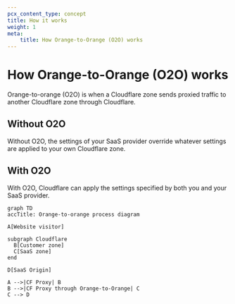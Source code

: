 ```yaml
---
pcx_content_type: concept
title: How it works
weight: 1
meta:
    title: How Orange-to-Orange (O2O) works
---
```


# How Orange-to-Orange (O2O) works

Orange-to-orange (O2O) is when a Cloudflare zone sends proxied traffic to another Cloudflare zone through Cloudflare.

## Without O2O

Without O2O, the settings of your SaaS provider override whatever settings are applied to your own Cloudflare zone.



## With O2O

With O2O, Cloudflare can apply the settings specified by both you and your SaaS provider.

```mermaid
graph TD
accTitle: Orange-to-orange process diagram

A[Website visitor]

subgraph Cloudflare
  B[Customer zone]
  C[SaaS zone]
end

D[SaaS Origin]

A -->|CF Proxy| B
B -->|CF Proxy through Orange-to-Orange| C
C --> D
```